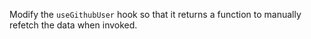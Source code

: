 Modify the `useGithubUser` hook so that it returns a function to manually refetch the data when invoked.
